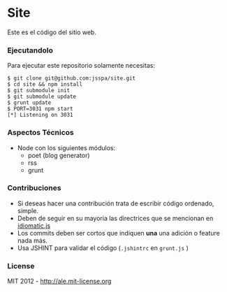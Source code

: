 # Site

Este es el código del sitio web. 

### Ejecutandolo

Para ejecutar este repositorio solamente necesitas:

```
$ git clone git@github.com:jsspa/site.git
$ cd site && npm install
$ git submodule init
$ git submodule update
$ grunt update
$ PORT=3031 npm start
[*] Listening on 3031
```

### Aspectos Técnicos

- Node con los siguientes módulos:
  - poet (blog generator)
  - rss
  - grunt


### Contribuciones

- Si deseas hacer una contribución trata de escribir código ordenado, simple.
- Deben de seguir en su mayoria las directrices que se mencionan en [idiomatic.js](http://github.com/rwldrn/idiomatic.js)
- Los commits deben ser cortos que indiquen **una** una adición o feature nada más. 
- Usa JSHINT para validar el código (`.jshintrc` en `grunt.js` )

### License

MIT 2012 - http://ale.mit-license.org




